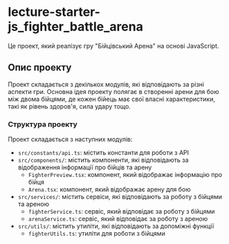 # lecture-starter-js_fighter_battle_arena

Це проект, який реалізує гру "Бійцівський Арена" на основі JavaScript.

## Опис проекту

Проект складається з декількох модулів, які відповідають за різні аспекти гри. Основна ідея проекту полягає в створенні арени для бою між двома бійцями, де кожен бійець має свої власні характеристики, такі як рівень здоров'я, сила удару тощо.

### Структура проекту

Проект складається з наступних модулів:

* `src/constants/api.ts`: містить константи для роботи з API
* `src/components/`: містить компоненти, які відповідають за відображення інформації про бійців та арену
	+ `FighterPreview.tsx`: компонент, який відображає інформацію про бійця
	+ `Arena.tsx`: компонент, який відображає арену для бою
* `src/services/`: містить сервіси, які відповідають за роботу з бійцями та ареною
	+ `fighterService.ts`: сервіс, який відповідає за роботу з бійцями
	+ `arenaService.ts`: сервіс, який відповідає за роботу з ареною
* `src/utils/`: містить утиліти, які відповідають за допоміжні функції
	+ `fighterUtils.ts`: утиліти для роботи з бійцями

